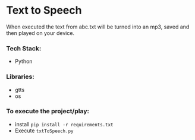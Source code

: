 # Text to Speech 
When executed the text from abc.txt will be turned into an mp3, saved and then played on your device.

### Tech Stack:
+ Python

### Libraries:
+ gtts
+ os

### To execute the project/play:
+ install `pip install -r requirements.txt`
+ Execute `txtToSpeech.py`